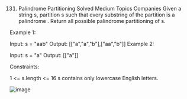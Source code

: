 131. Palindrome Partitioning
Solved
Medium
Topics
Companies
Given a string s, partition s such that every 
substring
 of the partition is a 
palindrome
. Return all possible palindrome partitioning of s.

 

Example 1:

Input: s = "aab"
Output: [["a","a","b"],["aa","b"]]
Example 2:

Input: s = "a"
Output: [["a"]]
 

Constraints:

1 <= s.length <= 16
s contains only lowercase English letters.

![image](https://github.com/bettafish15/algorithms/assets/40290448/785effbb-6400-4fe2-a029-0b6d10d30c76)
